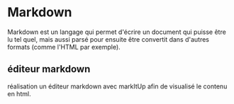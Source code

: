 # Markdown  
Markdown est un langage qui permet d'écrire un document qui puisse être lu tel quel, mais aussi parsé pour ensuite être convertit dans d'autres formats (comme l'HTML par exemple).
## éditeur markdown  
réalisation un éditeur markdown avec markItUp afin de visualisé le contenu en html.
